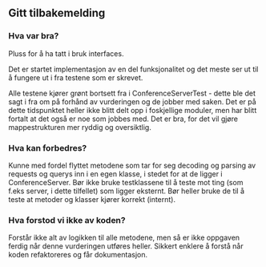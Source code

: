 ## Gitt tilbakemelding





### Hva var bra?
Pluss for å ha tatt i bruk interfaces.

Det er startet implementasjon av en del funksjonalitet og det meste ser ut til å fungere ut i fra testene som er skrevet.

Alle testene kjører grønt bortsett fra i ConferenceServerTest - dette ble det sagt i fra om på forhånd av vurderingen og de jobber med saken.
Det er på dette tidspunktet heller ikke blitt delt opp i foskjellige moduler, men har blitt fortalt at det også er noe som jobbes med. Det er bra, for det vil gjøre mappestrukturen mer ryddig og oversiktlig.


### Hva kan forbedres?
Kunne med fordel flyttet metodene som tar for seg decoding og parsing av requests og querys inn i en egen klasse, i stedet for at de ligger i ConferenceServer.
Bør ikke bruke testklassene til å teste mot ting (som f.eks server, i dette tilfellet) som ligger eksternt. Bør heller bruke de til å teste at metoder og klasser kjører korrekt (internt).


### Hva forstod vi ikke av koden?
Forstår ikke alt av logikken til alle metodene, men så er ikke oppgaven ferdig når denne vurderingen utføres heller. Sikkert enklere å forstå når koden refaktoreres og får dokumentasjon.